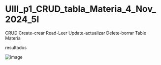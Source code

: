 # UIII_p1_CRUD_tabla_Materia_4_Nov_2024_5I
CRUD Create-crear Read-Leer Update-actualizar Delete-borrar Table Materia

resultados

![image](https://github.com/user-attachments/assets/9bcf1ac9-0d2b-4cac-9d23-27d0d470372d)




